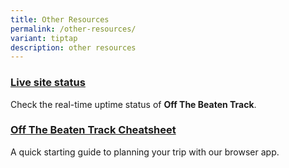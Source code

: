 ```yaml
---
title: Other Resources
permalink: /other-resources/
variant: tiptap
description: other resources
---
```

<h3><a href="https://status.isomer.gov.sg/" rel="noopener noreferrer nofollow" target="_blank">Live site status</a></h3>
<p>Check the real-time uptime status of <strong>Off The Beaten Track</strong>.</p>
<h3><a href="offthebeatentrackcheatsheet.sg" rel="noopener noreferrer nofollow" target="_blank">Off The Beaten Track Cheatsheet</a></h3>
<p>A quick starting guide to planning your trip with our browser app.</p>
<h3></h3>
<p></p>
<h3></h3>
<p></p>